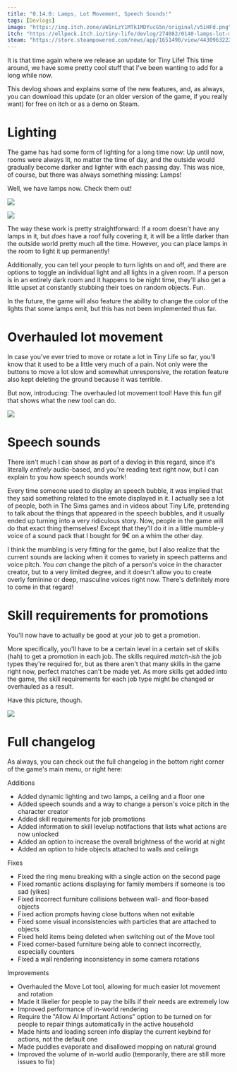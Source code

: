 ```yaml
---
title: "0.14.0: Lamps, Lot Movement, Speech Sounds!"
tags: [Devlogs]
image: "https://img.itch.zone/aW1nLzY1MTk1MDYucG5n/original/v5iHFd.png"
itch: "https://ellpeck.itch.io/tiny-life/devlog/274082/0140-lamps-lot-movement-speech-sounds"
steam: "https://store.steampowered.com/news/app/1651490/view/4430963222678444595"
---
```


It is that time again where we release an update for Tiny Life! This time around, we have some pretty cool stuff that I've been wanting to add for a long while now.

This devlog shows and explains some of the new features, and, as always, you can download this update (or an older version of the game, if you really want) for free on itch or as a demo on Steam.

# Lighting
The game has had some form of lighting for a long time now: Up until now, rooms were always lit, no matter the time of day, and the outside would gradually become darker and lighter with each passing day. This was nice, of course, but there was always something missing: Lamps!

Well, we have lamps now. Check them out!

![](https://img.itch.zone/aW1nLzY1MTk1MDYucG5n/original/v5iHFd.png)

![](https://img.itch.zone/aW1nLzY1MTk1MDgucG5n/original/ByE%2FbW.png)

The way these work is pretty straightforward: If a room doesn't have any lamps in it, but *does* have a roof fully covering it, it will be a little darker than the outside world pretty much all the time. However, you can place lamps in the room to light it up permanently!

Additionally, you can tell your people to turn lights on and off, and there are options to toggle an individual light and all lights in a given room. If a person is in an entirely dark room and it happens to be night time, they'll also get a little upset at constantly stubbing their toes on random objects. Fun.

In the future, the game will also feature the ability to change the color of the lights that some lamps emit, but this has not been implemented thus far.

# Overhauled lot movement
In case you've ever tried to move or rotate a lot in Tiny Life so far, you'll know that it used to be a little very much of a pain. Not only were the buttons to move a lot slow and somewhat unresponsive, the rotation feature also kept deleting the ground because it was terrible.

But now, introducing: The overhauled lot movement tool! Have this fun gif that shows what the new tool can do.

![](https://img.itch.zone/aW1nLzY1MTk1NDEuZ2lm/original/5SKVCZ.gif)

# Speech sounds
There isn't much I can show as part of a devlog in this regard, since it's literally *entirely* audio-based, and you're reading text right now, but I can explain to you how speech sounds work!

Every time someone used to display an speech bubble, it was implied that they said something related to the emote displayed in it. I actually see a lot of people, both in The Sims games and in videos about Tiny Life, pretending to talk about the things that appeared in the speech bubbles, and it usually ended up turning into a very ridiculous story. Now, people in the game will do that exact thing themselves! Except that they'll do it in a little mumble-y voice of a sound pack that I bought for 9€ on a whim the other day.

I think the mumbling is very fitting for the game, but I also realize that the current sounds are lacking when it comes to variety in speech patterns and voice pitch. You *can* change the pitch of a person's voice in the character creator, but to a very limited degree, and it doesn't allow you to create overly feminine or deep, masculine voices right now. There's definitely more to come in that regard!

# Skill requirements for promotions
You'll now have to actually be good at your job to get a promotion.

More specifically, you'll have to be a certain level in a certain set of skills (hah) to get a promotion in each job. The skills required *match-ish* the job types they're required for, but as there aren't that many skills in the game right now, perfect matches can't be made yet. As more skills get added into the game, the skill requirements for each job type might be changed or overhauled as a result.

Have this picture, though.

![](https://img.itch.zone/aW1nLzY1MTk1NzIucG5n/original/6shPqH.png)

# Full changelog
As always, you can check out the full changelog in the bottom right corner of the game's main menu, or right here:

Additions
- Added dynamic lighting and two lamps, a ceiling and a floor one
- Added speech sounds and a way to change a person's voice pitch in the character creator
- Added skill requirements for job promotions
- Added information to skill levelup notifactions that lists what actions are now unlocked
- Added an option to increase the overall brightness of the world at night
- Added an option to hide objects attached to walls and ceilings

Fixes
- Fixed the ring menu breaking with a single action on the second page
- Fixed romantic actions displaying for family members if someone is too sad (yikes)
- Fixed incorrect furniture collisions between wall- and floor-based objects
- Fixed action prompts having close buttons when not exitable
- Fixed some visual inconsistencies with particles that are attached to objects
- Fixed held items being deleted when switching out of the Move tool
- Fixed corner-based furniture being able to connect incorrectly, especially counters
- Fixed a wall rendering inconsistency in some camera rotations

Improvements
- Overhauled the Move Lot tool, allowing for much easier lot movement and rotation
- Made it likelier for people to pay the bills if their needs are extremely low
- Improved performance of in-world rendering
- Require the "Allow AI Important Actions" option to be turned on for people to repair things automatically in the active household
- Made hints and loading screen info display the current keybind for actions, not the default one
- Made puddles evaporate and disallowed mopping on natural ground
- Improved the volume of in-world audio (temporarily, there are still more issues to fix)
